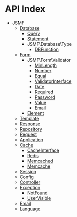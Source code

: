 API Index
=========

* JSMF
    * [Database](JSMF-Database.md)
        * [Query](JSMF-Database-Query.md)
        * [Statement](JSMF-Database-Statement.md)
        * JSMF\Database\Type
            * [DBFunction](JSMF-Database-Type-DBFunction.md)
    * [Form](JSMF-Form.md)
        * JSMF\Form\Validator
            * [MinLength](JSMF-Form-Validator-MinLength.md)
            * [Number](JSMF-Form-Validator-Number.md)
            * [Equal](JSMF-Form-Validator-Equal.md)
            * [ValidatorInterface](JSMF-Form-Validator-ValidatorInterface.md)
            * [Date](JSMF-Form-Validator-Date.md)
            * [Required](JSMF-Form-Validator-Required.md)
            * [Password](JSMF-Form-Validator-Password.md)
            * [Value](JSMF-Form-Validator-Value.md)
            * [Email](JSMF-Form-Validator-Email.md)
        * [Element](JSMF-Form-Element.md)
    * [Template](JSMF-Template.md)
    * [Response](JSMF-Response.md)
    * [Repository](JSMF-Repository.md)
    * [Request](JSMF-Request.md)
    * [Application](JSMF-Application.md)
    * [Cache](JSMF-Cache.md)
        * [CacheInterface](JSMF-Cache-CacheInterface.md)
        * [Redis](JSMF-Cache-Redis.md)
        * [Memcached](JSMF-Cache-Memcached.md)
        * [Memcache](JSMF-Cache-Memcache.md)
    * [Session](JSMF-Session.md)
    * [Config](JSMF-Config.md)
    * [Controller](JSMF-Controller.md)
    * [Exception](JSMF-Exception.md)
        * [NotFound](JSMF-Exception-NotFound.md)
        * [UserVisible](JSMF-Exception-UserVisible.md)
    * [Email](JSMF-Email.md)
    * [Language](JSMF-Language.md)

